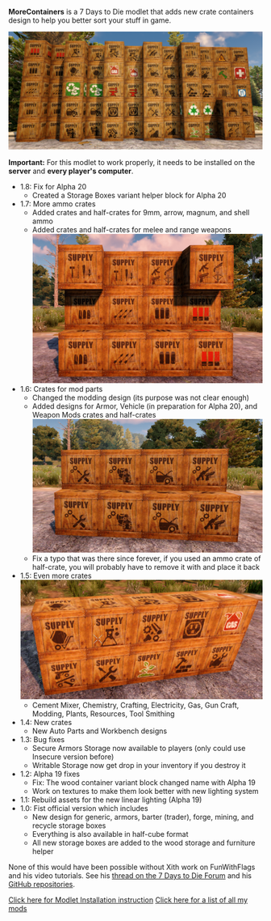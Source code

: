 **MoreContainers** is a 7 Days to Die modlet that adds new crate containers design to help you better sort your stuff in game.

![MoreContainers](https://raw.githubusercontent.com/Laotseu/7dtdMods/master/MoreContainers/MoreContainers.png)

**Important:** For this modlet to work properly, it needs to be installed on the **server** and **every player's computer**.


* 1.8: Fix for Alpha 20
	- Created a Storage Boxes variant helper block for Alpha 20
* 1.7: More ammo crates
	- Added crates and half-crates for 9mm, arrow, magnum, and shell ammo
	- Added crates and half-crates for melee and range weapons<br />
	![New designs for v1.6](https://raw.githubusercontent.com/Laotseu/7dtdMods/master/MoreContainers/New%20designs%20for%20v1.7.png)
* 1.6: Crates for mod parts 
	- Changed the modding design (its purpose was not clear enough)
	- Added designs for Armor, Vehicle (in preparation for Alpha 20), and Weapon Mods crates and half-crates<br />
	![New designs for v1.6](https://raw.githubusercontent.com/Laotseu/7dtdMods/master/MoreContainers/New%20designs%20for%20v1.6.png)
	- Fix a typo that was there since forever, if you used an ammo crate of half-crate, you will probably have to remove it with and place it back
* 1.5: Even more crates<br />
	![New designs for v1.5](https://raw.githubusercontent.com/Laotseu/7dtdMods/master/MoreContainers/New%20designs%20for%20v1.5.png)
	- Cement Mixer, Chemistry, Crafting, Electricity, Gas, Gun Craft, Modding, Plants, Resources, Tool Smithing
* 1.4: New crates
	- New Auto Parts and Workbench designs
* 1.3: Bug fixes
	- Secure Armors Storage now available to players (only could use Insecure version before)
	- Writable Storage now get drop in your inventory if you destroy it
* 1.2: Alpha 19 fixes 
	- Fix: The wood container variant block changed name with Alpha 19
	- Work on textures to make them look better with new lighting system
* 1.1: Rebuild assets for the new linear lighting (Alpha 19)
* 1.0: Fist official version which includes
    - New design for generic, armors, barter (trader), forge, mining, and recycle storage boxes
	- Everything is also available in half-cube format
	- All new storage boxes are added to the wood storage and furniture helper
    
None of this would have been possible without Xith work on FunWithFlags and his video tutorials.
See his [thread on the 7 Days to Die Forum](https://forums.7daystodie.com/forum/-7-days-to-die-pc/game-modification/tutorials-guides/99698-unity-tutorials-for-7d2d-modders) and his [GitHub repositories](https://github.com/7D2D).

[Click here for Modlet Installation instruction](https://github.com/Laotseu/7dtdMods/blob/master/Modlet%20Installation.md)
[Click here for a list of all my mods](https://github.com/Laotseu/7dtdMods/blob/master/README.md)

